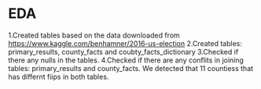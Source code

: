 # EDA


1.Created tables based on the data downloaded from https://www.kaggle.com/benhamner/2016-us-election
2.Created tables: primary_results, county_facts and coubty_facts_dictionary
3.Checked if there any nulls in the tables.
4.Checked if there are any conflits in joining tables: primary_results and county_facts. We detected that 11 countiess that has differnt fiips in both tables.
